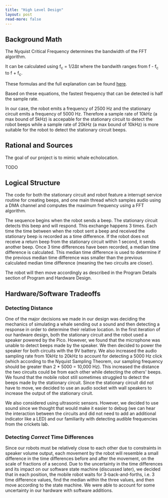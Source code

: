 ```yaml
---
title: "High Level Design"
layout: post
read-more: false
---
```


## Background Math

The Nyquist Critical Frequency determines the bandwidth of the FFT algorithm. 

It can be calculated using f<sub>c</sub> = 1/2Δt 
where the bandwith ranges from f - f<sub>c</sub> to f + f<sub>c</sub>.

These formulas and the full explanation can be found [here](https://vanhunteradams.com/FFT/FFT.html).

Based on these equations, the fastest frequency that can be detected is half the sample rate.

In our case, the robot emits a frequency of 2500 Hz and the stationary circuit emits a frequency of 5000 Hz. Therefore a sample rate of 10kHz (a max bound of 5kHz) is accepable for the stationary circuit to detect the robot beeps while a sample rate of 20kHz (a max bound of 10kHz) is more suitable for the robot to detect the stationary circuit beeps.

## Rational and Sources
The goal of our project is to mimic whale echolocation.

TODO

## Logical Structure

The code for both the stationary circuit and robot feature a interrupt service routine for creating beeps, and one main thread which samples audio using a DMA channel and computes the maximum frequency using a FFT algorithm. 

The sequence begins when the robot sends a beep. The stationary circuit detects this beep and will respond. 
This exchange happens 3 times. Each time the time between when the robot sent a beep and received the stationary beep is recorded as a time difference. If the robot does not receive a return beep from the stationary circuit within 1 second, it sends another beep. Once 3 time differences have been recorded, a median time difference is calculated. This median time difference is used to determine if the previous median time difference was smaller than the previous calculated median time difference (meaning the two circuits are closer). 

The robot will then move accordingly as described in the Program Details section of Program and Hardware Design.

## Hardware/Software Tradeoffs

### Detecting Distance

One of the major decisions we made in our design was deciding the mechanics of simulating a whale sending out a sound and then detecting a response in order to determine their relative location. In the first iteration of our hardware design, both the stationary circuit and the robot used a speaker powered by the Pico. However, we found that the microphone was unable to detect beeps made by the speaker. We then decided to power the speaker for both circuits with the 9V battery. We also increased the audio sampling rate from 10kHz to 20kHz to account for detecting a 5000 Hz click (which according to the Nyquist Sampling Theorem, our sampling frequency should be greater than 2 * 5000 = 10,000 Hz). This increased the distance the two circuits could be from each other while detecting the others' beeps. We found that the mobile robot still sometimes struggled to detect the beeps made by the stationary circuit. Since the stationary circuit did not have to move, we decided to use an audio socket with wall speakers to increase the output of the stationary ciruit.

We also considered using ultrasonic sensors. However, we decided to use sound since we thought that would make it easier to debug (we can hear the interaction between the circuits and did not need to add an additional indicator like a LED) and our familiarity with detecting audible frequencies from the crickets lab.

### Detecting *Correct* Time Differences
Since our robots must be relatively close to each other due to constraints in speaker volume output, each movement by the robot will resemble a small difference in the time differences before and after the movement, on the scale of fractions of a second. Due to the uncertainty in the time differences and its impact on our software state machine (discussed later), we decided that in each position, the mobile robot waits for 3-back-and-forths, i.e. 3 time difference values, find the median within the three values, and then move according to the state machine. We were able to account for some uncertainty in our hardware with software additions.